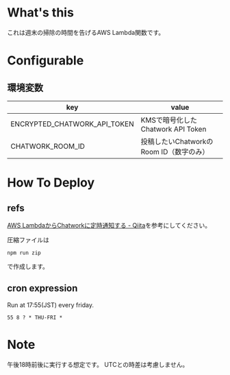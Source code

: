 # What's this

これは週末の掃除の時間を告げるAWS Lambda関数です。

# Configurable

## 環境変数

|key|value|
|---|-----|
| ENCRYPTED_CHATWORK_API_TOKEN |KMSで暗号化したChatwork API Token|
| CHATWORK_ROOM_ID | 投稿したいChatworkのRoom ID（数字のみ）|

# How To Deploy

## refs
[AWS LambdaからChatworkに定時通知する - Qiita](http://qiita.com/ledsun/items/cc90978d0e09f459d571)を参考にしてください。

圧縮ファイルは

```
npm run zip
```

で作成します。

## cron expression

Run at 17:55(JST) every friday.

`55 8 ? * THU-FRI *`

# Note

午後18時前後に実行する想定です。
UTCとの時差は考慮しません。
